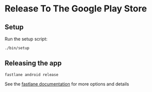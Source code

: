 # Release To The Google Play Store

## Setup

Run the setup script:

```
./bin/setup
```

## Releasing the app

```
fastlane android release
```

See the [fastlane documentation](https://github.com/thoughtbot/tropos-android/blob/master/fastlane/README.md) for more options and details

